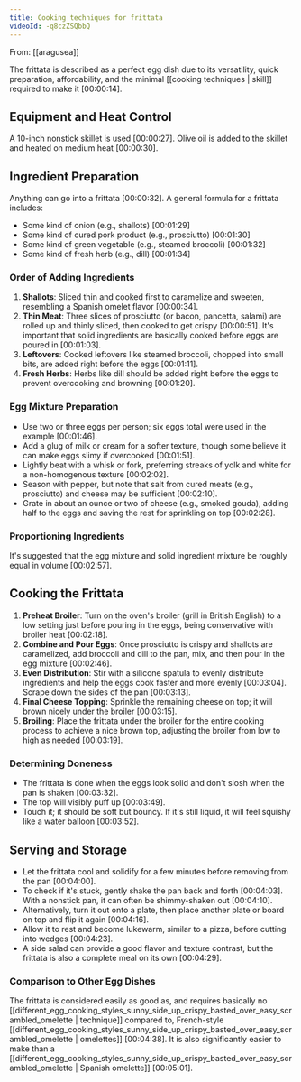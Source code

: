```yaml
---
title: Cooking techniques for frittata
videoId: -q8czZSQbbQ
---
```


From: [[aragusea]] <br/> 

The frittata is described as a perfect egg dish due to its versatility, quick preparation, affordability, and the minimal [[cooking techniques | skill]] required to make it <a class="yt-timestamp" data-t="00:00:14">[00:00:14]</a>.

## Equipment and Heat Control
A 10-inch nonstick skillet is used <a class="yt-timestamp" data-t="00:00:27">[00:00:27]</a>. Olive oil is added to the skillet and heated on medium heat <a class="yt-timestamp" data-t="00:00:30">[00:00:30]</a>.

## Ingredient Preparation
Anything can go into a frittata <a class="yt-timestamp" data-t="00:00:32">[00:00:32]</a>. A general formula for a frittata includes:
*   Some kind of onion (e.g., shallots) <a class="yt-timestamp" data-t="00:01:29">[00:01:29]</a>
*   Some kind of cured pork product (e.g., prosciutto) <a class="yt-timestamp" data-t="00:01:30">[00:01:30]</a>
*   Some kind of green vegetable (e.g., steamed broccoli) <a class="yt-timestamp" data-t="00:01:32">[00:01:32]</a>
*   Some kind of fresh herb (e.g., dill) <a class="yt-timestamp" data-t="00:01:34">[00:01:34]</a>

### Order of Adding Ingredients
1.  **Shallots**: Sliced thin and cooked first to caramelize and sweeten, resembling a Spanish omelet flavor <a class="yt-timestamp" data-t="00:00:34">[00:00:34]</a>.
2.  **Thin Meat**: Three slices of prosciutto (or bacon, pancetta, salami) are rolled up and thinly sliced, then cooked to get crispy <a class="yt-timestamp" data-t="00:00:51">[00:00:51]</a>. It's important that solid ingredients are basically cooked before eggs are poured in <a class="yt-timestamp" data-t="00:01:03">[00:01:03]</a>.
3.  **Leftovers**: Cooked leftovers like steamed broccoli, chopped into small bits, are added right before the eggs <a class="yt-timestamp" data-t="00:01:11">[00:01:11]</a>.
4.  **Fresh Herbs**: Herbs like dill should be added right before the eggs to prevent overcooking and browning <a class="yt-timestamp" data-t="00:01:20">[00:01:20]</a>.

### Egg Mixture Preparation
*   Use two or three eggs per person; six eggs total were used in the example <a class="yt-timestamp" data-t="00:01:46">[00:01:46]</a>.
*   Add a glug of milk or cream for a softer texture, though some believe it can make eggs slimy if overcooked <a class="yt-timestamp" data-t="00:01:51">[00:01:51]</a>.
*   Lightly beat with a whisk or fork, preferring streaks of yolk and white for a non-homogenous texture <a class="yt-timestamp" data-t="00:02:02">[00:02:02]</a>.
*   Season with pepper, but note that salt from cured meats (e.g., prosciutto) and cheese may be sufficient <a class="yt-timestamp" data-t="00:02:10">[00:02:10]</a>.
*   Grate in about an ounce or two of cheese (e.g., smoked gouda), adding half to the eggs and saving the rest for sprinkling on top <a class="yt-timestamp" data-t="00:02:28">[00:02:28]</a>.

### Proportioning Ingredients
It's suggested that the egg mixture and solid ingredient mixture be roughly equal in volume <a class="yt-timestamp" data-t="00:02:57">[00:02:57]</a>.

## Cooking the Frittata
1.  **Preheat Broiler**: Turn on the oven's broiler (grill in British English) to a low setting just before pouring in the eggs, being conservative with broiler heat <a class="yt-timestamp" data-t="00:02:18">[00:02:18]</a>.
2.  **Combine and Pour Eggs**: Once prosciutto is crispy and shallots are caramelized, add broccoli and dill to the pan, mix, and then pour in the egg mixture <a class="yt-timestamp" data-t="00:02:46">[00:02:46]</a>.
3.  **Even Distribution**: Stir with a silicone spatula to evenly distribute ingredients and help the eggs cook faster and more evenly <a class="yt-timestamp" data-t="00:03:04">[00:03:04]</a>. Scrape down the sides of the pan <a class="yt-timestamp" data-t="00:03:13">[00:03:13]</a>.
4.  **Final Cheese Topping**: Sprinkle the remaining cheese on top; it will brown nicely under the broiler <a class="yt-timestamp" data-t="00:03:15">[00:03:15]</a>.
5.  **Broiling**: Place the frittata under the broiler for the entire cooking process to achieve a nice brown top, adjusting the broiler from low to high as needed <a class="yt-timestamp" data-t="00:03:19">[00:03:19]</a>.

### Determining Doneness
*   The frittata is done when the eggs look solid and don't slosh when the pan is shaken <a class="yt-timestamp" data-t="00:03:32">[00:03:32]</a>.
*   The top will visibly puff up <a class="yt-timestamp" data-t="00:03:49">[00:03:49]</a>.
*   Touch it; it should be soft but bouncy. If it's still liquid, it will feel squishy like a water balloon <a class="yt-timestamp" data-t="00:03:52">[00:03:52]</a>.

## Serving and Storage
*   Let the frittata cool and solidify for a few minutes before removing from the pan <a class="yt-timestamp" data-t="00:04:00">[00:04:00]</a>.
*   To check if it's stuck, gently shake the pan back and forth <a class="yt-timestamp" data-t="00:04:03">[00:04:03]</a>. With a nonstick pan, it can often be shimmy-shaken out <a class="yt-timestamp" data-t="00:04:10">[00:04:10]</a>.
*   Alternatively, turn it out onto a plate, then place another plate or board on top and flip it again <a class="yt-timestamp" data-t="00:04:16">[00:04:16]</a>.
*   Allow it to rest and become lukewarm, similar to a pizza, before cutting into wedges <a class="yt-timestamp" data-t="00:04:23">[00:04:23]</a>.
*   A side salad can provide a good flavor and texture contrast, but the frittata is also a complete meal on its own <a class="yt-timestamp" data-t="00:04:29">[00:04:29]</a>.

### Comparison to Other Egg Dishes
The frittata is considered easily as good as, and requires basically no [[different_egg_cooking_styles_sunny_side_up_crispy_basted_over_easy_scrambled_omelette | technique]] compared to, French-style [[different_egg_cooking_styles_sunny_side_up_crispy_basted_over_easy_scrambled_omelette | omelettes]] <a class="yt-timestamp" data-t="00:04:38">[00:04:38]</a>. It is also significantly easier to make than a [[different_egg_cooking_styles_sunny_side_up_crispy_basted_over_easy_scrambled_omelette | Spanish omelette]] <a class="yt-timestamp" data-t="00:05:01">[00:05:01]</a>.